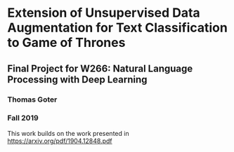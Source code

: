 # Extension of Unsupervised Data Augmentation for Text Classification to Game of Thrones
## Final Project for W266: Natural Language Processing with Deep Learning
### Thomas Goter
### Fall 2019

This work builds on the work presented in https://arxiv.org/pdf/1904.12848.pdf
